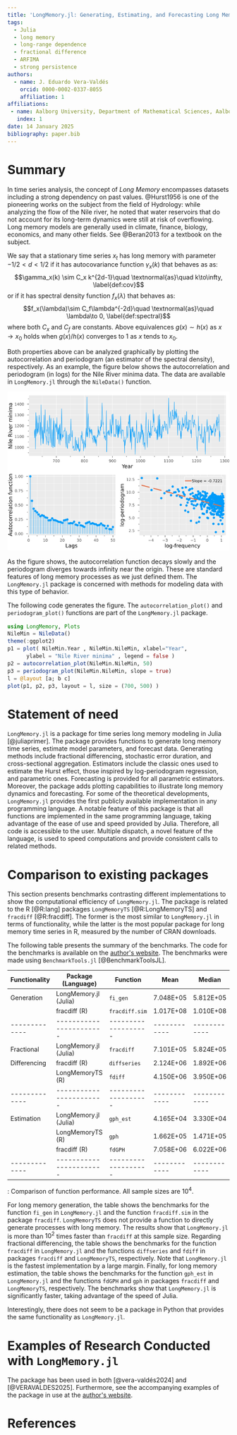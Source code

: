 ```yaml
---
title: 'LongMemory.jl: Generating, Estimating, and Forecasting Long Memory Models in Julia'
tags:
  - Julia
  - long memory
  - long-range dependence
  - fractional difference
  - ARFIMA
  - strong persistence
authors:
  - name: J. Eduardo Vera-Valdés
    orcid: 0000-0002-0337-8055
    affiliation: 1
affiliations:
 - name: Aalborg University, Department of Mathematical Sciences, Aalborg, Denmark
   index: 1
date: 14 January 2025
bibliography: paper.bib
---
```


# Summary

In time series analysis, the concept of *Long Memory* encompasses datasets including a strong dependency on past values. @Hurst1956 is one of the pioneering works on the subject from the field of Hydrology: while analyzing the flow of the Nile river, he noted that water reservoirs that do not account for its long-term dynamics were still at risk of overflowing. Long memory models are generally used in climate, finance, biology, economics, and many other fields. See @Beran2013 for a textbook on the subject.

We say that a stationary time series $x_t$ has long memory with parameter $-1/2<d<1/2$ if it has autocovariance function $\gamma_x(k)$ that behaves as as:
$$\gamma_x(k) \sim C_x k^{2d-1}\quad \textnormal{as}\quad k\to\infty, \label{def:cov}$$
or if it has spectral density function $f_x(\lambda)$ that behaves as:
$$f_x(\lambda)\sim C_f\lambda^{-2d}\quad \textnormal{as}\quad \lambda\to 0, \label{def:spectral}$$
where both $C_x$ and $C_f$ are constants. Above equivalences $g(x)\sim h(x)$ as $x\to x_0$ holds when $g(x)/h(x)$ converges to $1$ as $x$ tends to $x_0$.

Both properties above can be analyzed graphically by plotting the autocorrelation and periodogram (an estimator of the spectral density), respectively.
As an example, the figure below shows the autocorrelation and periodogram (in logs) for the Nile River minima data. The data are available in `LongMemory.jl` through the `NileData()` function.

![Nile River minima (top), its autocorrelation function (bottom left), and log-periodogram (bottom right)](NileRiverMin.png)

As the figure shows, the autocorrelation function decays slowly and the periodogram diverges towards infinity near the origin. These are standard features of long memory processes as we just defined them.
The `LongMemory.jl` package is concerned with methods for modeling data with this type of behavior.

The following code generates the figure. The `autocorrelation_plot()` and `periodogram_plot()` functions are part of the `LongMemory.jl` package.

```julia
using LongMemory, Plots
NileMin = NileData()
theme(:ggplot2)
p1 = plot( NileMin.Year , NileMin.NileMin, xlabel="Year", 
      ylabel = "Nile River minima" , legend = false )
p2 = autocorrelation_plot(NileMin.NileMin, 50)
p3 = periodogram_plot(NileMin.NileMin, slope = true)
l = @layout [a; b c]
plot(p1, p2, p3, layout = l, size = (700, 500) )
```

# Statement of need

`LongMemory.jl` is a package for time series long memory modeling in Julia [@juliaprimer]. The package provides functions to generate long memory time series, estimate model parameters, and forecast data. Generating methods include fractional differencing, stochastic error duration, and cross-sectional aggregation. Estimators include the classic ones used to estimate the Hurst effect, those inspired by log-periodogram regression, and parametric ones. Forecasting is provided for all parametric estimators. Moreover, the package adds plotting capabilities to illustrate long memory dynamics and forecasting. For some of the theoretical developments, `LongMemory.jl` provides the first publicly available implementation in any programming language. A notable feature of this package is that all functions are implemented in the same programming language, taking advantage of the ease of use and speed provided by Julia. Therefore, all code is accessible to the user. Multiple dispatch, a novel feature of the language, is used to speed computations and provide consistent calls to related methods. 


# Comparison to existing packages

This section presents benchmarks contrasting different implementations to show the computational efficiency of `LongMemory.jl`. The package is related to the R [@R:lang] packages `LongMemoryTS` [@R:LongMemoryTS] and `fracdiff` [@R:fracdiff]. The former is the most similar to `LongMemory.jl` in terms of functionality, while the latter is the most popular package for long memory time series in R, measured by the number of CRAN downloads. 

The following table presents the summary of the benchmarks. The code for the benchmarks is available on the [author's website](https://everval.github.io/files/LM_notebook_benchmark.html). The benchmarks were made using `BenchmarkTools.jl` [@BenchmarkToolsJL]. 

| Functionality | Package (Language)    | Function          | Mean       | Median     |
| ------------- |-----------------------|-------------------|------------|------------|
| Generation    | LongMemory.jl (Julia) | `fi_gen`          | 7.048E+05  | 5.812E+05  |
|               | fracdiff (R)          | `fracdiff.sim`    | 1.017E+08  | 1.010E+08  |
| ------------- |-----------------------|-------------------|------------|------------|
| Fractional    | LongMemory.jl (Julia) | `fracdiff`        | 7.101E+05  | 5.824E+05  |
| Differencing  | fracdiff (R)          | `diffseries`      | 2.124E+06  | 1.892E+06  |
|               | LongMemoryTS (R)      | `fdiff`           | 4.150E+06  | 3.950E+06  |
| ------------- |-----------------------|-------------------|------------|------------|
| Estimation    | LongMemory.jl (Julia) | `gph_est`         | 4.165E+04  | 3.330E+04  |
|               | LongMemoryTS (R)      | `gph`             | 1.662E+05  | 1.471E+05  |
|               | fracdiff (R)          | `fdGPH`           | 7.058E+06  | 6.022E+06  |
| ------------- |-----------------------|-------------------|------------|------------|
: Comparison of function performance. All sample sizes are $10^4$. 

For long memory generation, the table shows the benchmarks for the function `fi_gen` in `LongMemory.jl` and the function `fracdiff.sim` in the package `fracdiff`. `LongMemoryTS` does not provide a function to directly generate processes with long memory. The results show that `LongMemory.jl` is more than $10^2$ times faster than `fracdiff` at this sample size. 
Regarding fractional differencing, the table shows the benchmarks for the function `fracdiff` in `LongMemory.jl` and the functions `diffseries` and `fdiff` in packages `fracdiff` and `LongMemoryTS`, respectively. Note that `LongMemory.jl` is the fastest implementation by a large margin.
Finally, for long memory estimation, the table shows the benchmarks for the function `gph_est` in `LongMemory.jl` and the functions `fdGPH` and `gph` in packages `fracdiff` and `LongMemoryTS`, respectively. The benchmarks show that `LongMemory.jl` is significantly faster, taking advantage of the speed of Julia.

Interestingly, there does not seem to be a package in Python that provides the same functionality as `LongMemory.jl`. 

# Examples of Research Conducted with `LongMemory.jl`

The package has been used in both [@vera-valdés2024] and [@VERAVALDES2025]. Furthermore, see the accompanying examples of the package in use at the [author's website](https://everval.github.io/files/LM_notebook_illustration.html).

# References
